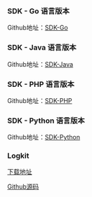 

### SDK - Go 语言版本

Github地址：[SDK-Go](https://github.com/qiniu/pandora-go-sdk)

### SDK - Java 语言版本

Github地址：[SDK-Java](https://github.com/qiniu/pandora-java-sdk)

### SDK - PHP 语言版本

Github地址：[SDK-PHP](https://github.com/qiniu/pandora-php-sdk)

### SDK - Python 语言版本

Github地址：[SDK-Python](https://github.com/qiniu/pandora-python-sdk)

### Logkit

[下载地址](https://github.com/qiniu/logkit/wiki/Download)

[Github源码](https://github.com/qiniu/logkit)